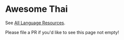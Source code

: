 # Awesome Thai

See [All Language Resources](https://www.alllanguageresources.com/resources/thai).

Please file a PR if you'd like to see this page not empty!
